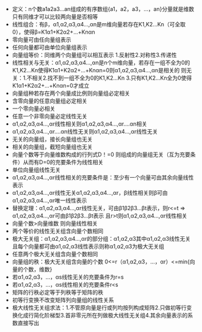 + 定义：n个数a1a2a3...an组成的有序数组{a1，a2，a3，...，an}分量就是维数 只有同维才可以比较两向量是否相等
+ 线性组合：有β，α1,α2,α3,α4...,αn是m维向量若存在K1,K2...Kn（可全取0），使得β=K1α1+K2α2+...+Knαn
+ 零向量可由任向量组表示
+ 任何向量都可由单位向量组表示
+ 向量组等价：同维两个向量组可以相互表示 1.反射性2.对称性3.传递性
+ 线性相关与无关：α1,α2,α3,α4...,αn是n个m维向量，若存在一组不全为0的K1,K2...Kn使得K1α1+K2α2+...+Knαn=0则α1,α2,α3,α4...,αn是相关的 则无关：1.不相关2.找不到一组不全为0的K1,K2...Kn 3.只有K1,K2...Kn全为0使得K1α1+K2α2+...+Knαn=0才成立
+ 向量组种若存在两个向量成比例则向量组必定相关
+ 含零向量的任意向量组必定相关
+ 一个零向量必相关
+ 任意一个非零向量必定线性无关
+ α1,α2,α3,α4...,αr线性相关则α1,α2,α3,α4...,αr....αn相关
+ α1,α2,α3,α4...,αr....αn线性无关则α1,α2,α3,α4...,αr线性无关
+ 无关的向量组，接长向量组也无关
+ 相关的向量组，截短向量组也无关
+ 向量个数等于向量维数构成的行列式D！=0 则组成的向量组无关（互为充要条件）从而有D=0的充要条件为线性相关
+ 单位向量组线性无关
+ α1,α2,α3,α4...,αr线性相关的充要条件是：至少有一个向量可由其余向量线性表示
+ α1,α2,α3,α4...,αr线性无关α1,α2,α3,α4...,αr，β线性相关则β可由α1,α2,α3,α4...,αr唯一线性表示
+ 替换定理：α1,α2,α3,α4...,αr线性无关，可由β1β2β3...βt表示，则r<=t  => α1,α2,α3,α4...,αr可由β1β2β3...βt表示 且r>t则α1,α2,α3,α4...,αr线性相关
+ 向量个数>向量维数 则向量线性相关
+ 两个等价的线性无关组含向量个数相同
+ 极大无关组：α1,α2,α3,α4...,αr的部分组：α1,α2,α3其中α1,α2,α3线性无关且每个向量都可由α1,α2,α3线性表示则称α1,α2,α3为极大无关组
+ 任意两个极大无关组含向量个数相同
+ 向量组的秩：极大无关组含向量的个数 0<=r（α1,α2,α3，...，αr）<=min{向量的个数，维数}
+ 若α1,α2,α3，...，αs线性无关的充要条件为r=s
+ 若α1,α2,α3，...，αs线性相关的充要条件r<s
+ 矩阵的行秩必定等于列秩等于矩阵的秩
+ 初等行变换不改变矩阵列向量组的线性关系
+ 极大线性无关组求法：1.不管原向量是行或列均按列构成矩阵2.只做初等行变换化成行简化阶梯型3.首非零元所在列做极大线性无关组4.其余向量表示的系数直接写出
